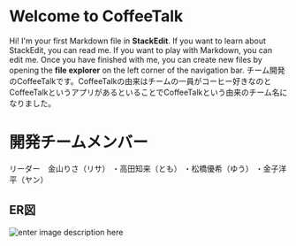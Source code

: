# Welcome to CoffeeTalk

Hi! I'm your first Markdown file in **StackEdit**. If you want to learn about StackEdit, you can read me. If you want to play with Markdown, you can edit me. Once you have finished with me, you can create new files by opening the **file explorer** on the left corner of the navigation bar.
チーム開発のCoffeeTalkです。CoffeeTalkの由来はチームの一員がコーヒー好きなのとCoffeeTalkというアプリがあるといることでCoffeeTalkという由来のチーム名になりました。

# 開発チームメンバー
リーダー　金山りさ（リサ）
				・高田知来（とも）
				・松橋優希（ゆう）
				・金子洋平（ヤン）
## ER図
![enter image description here](https://drive.google.com/file/d/1mkUPWnfzhtqg42WrqAr1ZGmQwq8whokO/view?usp=sharing)
